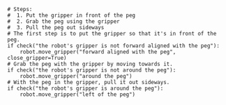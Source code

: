 
    # Steps:
    #  1. Put the gripper in front of the peg
    #  2. Grab the peg using the gripper
    #  3. Pull the peg out sideways
    # The first step is to put the gripper so that it's in front of the peg.
    if check("the robot's gripper is not forward aligned with the peg"):
        robot.move_gripper("forward aligned with the peg", close_gripper=True)
    # Grab the peg with the gripper by moving towards it.
    if check("the robot's gripper is not around the peg"):
        robot.move_gripper("around the peg")
    # With the peg in the gripper, pull it out sideways.
    if check("the robot's gripper is around the peg"):
        robot.move_gripper("left of the peg")
